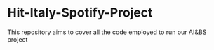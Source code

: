 # Hit-Italy-Spotify-Project
This repository aims to cover all the code employed to run our AI&amp;BS project

